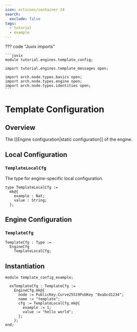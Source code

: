 ```yaml
---
icon: octicons/container-24
search:
  exclude: false
tags:
  - tutorial
  - example
---
```


??? code "Juvix imports"

    ```juvix
    module tutorial.engines.template_config;

    import tutorial.engines.template_messages open;

    import arch.node.types.basics open;
    import arch.node.types.engine open;
    import arch.node.types.identities open;
    ```

# Template Configuration

## Overview

The [[Engine configuration|static configuration]] of the engine.

## Local Configuration

### `TemplateLocalCfg`

The type for engine-specific local configuration.

<!-- --8<-- [start:TemplateLocalCfg] -->
```juvix
type TemplateLocalCfg :=
  mk@{
    example : Nat;
    value : String;
  };
```
<!-- --8<-- [end:TemplateLocalCfg] -->

## Engine Configuration

### `TemplateCfg`

<!-- --8<-- [start:TemplateCfg] -->
```juvix
TemplateCfg : Type :=
  EngineCfg
    TemplateLocalCfg;
```
<!-- --8<-- [end:TemplateCfg] -->

## Instantiation

<!-- --8<-- [start:exTemplateCfg] -->
```juvix extract-module-statements
module template_config_example;

  exTemplateCfg : TemplateCfg :=
    EngineCfg.mk@{
      node := PublicKey.Curve25519PubKey "0xabcd1234";
      name := "template";
      cfg := TemplateLocalCfg.mk@{
        example := 1;
        value := "hello world";
      };
    };
end;
```
<!-- --8<-- [end:exTemplateCfg] -->
